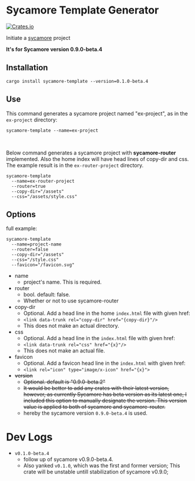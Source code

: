 # Sycamore Template Generator
[![Crates.io](https://img.shields.io/crates/v/sycamore-template)](https://crates.io/crates/sycamore-template)

Initiate a [sycamore](https://sycamore-rs.netlify.app/) project

**It's for Sycamore version 0.9.0-beta.4**

## Installation
```
cargo install sycamore-template --version=0.1.0-beta.4
```

## Use
This command generates a sycamore project named "ex-project", as in the `ex-project` directory:
```
sycamore-template --name=ex-project
```

</br>

Below command generates a sycamore project with **sycamore-router** implemented. Also the home index will have head lines of copy-dir and css. The example result is in the `ex-router-project` directory.
```
sycamore-template
  --name=ex-router-project
  --router=true
  --copy-dir="/assets"
  --css="/assets/style.css"
```

## Options

full example:
```
sycamore-template
  --name=project-name
  --router=false
  --copy-dir="/assets"
  --css="/style.css"
  --favicon="/favicon.svg"
```

* name
  - project's name. This is required.
* router
  - bool. default: false.
  - Whether or not to use sycamore-router
* copy-dir
  - Optional. Add a head line in the home `index.html` file with given href:
  - `<link data-trunk rel="copy-dir" href="{copy-dir}"/>`
  - This does not make an actual directory.
* css
  - Optional. Add a head line in the `index.html` file with given href:
  - `<link data-trunk rel="css" href="{x}"/>`
  - This does not make an actual file.
* favicon
  - Optional. Add a favicon head line in the `index.html` with given href:
  - `<link rel="icon" type="image/x-icon" href="{x}">`
* ~~version~~
  - ~~Optional. default is "0.9.0-beta.2"~~
  - ~~It would be better to add any crates with their latest version, however, as currently Sycamore has beta version as its latest one, I included this option to manually designate the version. This version value is applied to both of sycamore and sycamore-router.~~
  * hereby the sycamore version `0.9.0-beta.4` is used.


# Dev Logs
* `v0.1.0-beta.4`
  * follow up of sycamore v0.9.0-beta.4.
  * Also yanked `v0.1.0`, which was the first and former version; This crate will be unstable untill stabilization of sycamore v0.9.0;